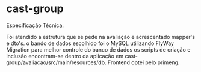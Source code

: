 # cast-group

Especificação Técnica:

Foi atendido a estrutura que se pede na avaliação e acrescentado mapper's e dto's.
o bando de dados escolhido foi o MySQL utilizando FlyWay Migration para melhor controle 
do banco de dados os scripts de criação e inclusão encontram-se dentro da aplicação em
cast-group/avaliacao/src/main/resources/db.
Frontend optei pelo primeng.
